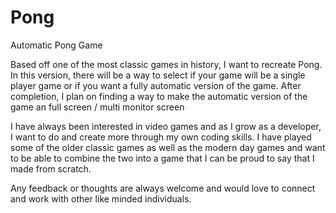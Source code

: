 # Pong
 Automatic Pong Game

Based off one of the most classic games in history, I want to recreate Pong. In this version, there will be a way to select if your game will be a single player game or if you want a fully automatic version of the game. After completion, I plan on finding a way to make the automatic version of the game an full screen / multi monitor screen 

I have always been interested in video games and as I grow as a developer, I want to do and create more through my own coding skills. I have played some of the older classic games as well as the modern day games and want to be able to combine the two into a game that I can be proud to say that I made from scratch.

Any feedback or thoughts are always welcome and would love to connect and work with other like minded individuals.
